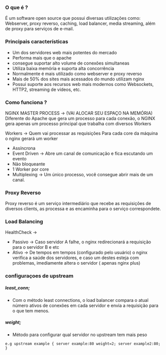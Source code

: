 
### O que é ?

É um software open source que possui diversas utilizações como: Webserver, proxy reverso, caching, load balancer, media streaming, além de proxy para serviços de e-mail.

### Principais características

- Um dos servidores web mais potentes do mercado
- Performa mais que o apache
- consegue suportar alto volume de conexões simultaneas
- Utiliza baixa memória e suporta alta concorrência
- Normalmente é mais utilizado como webserver e proxy reverso
- Mais de 50% dos sites mais acessados do mundo utilizam nginx 
- Possui suporte aos recursos web mais modernos como Websockets, HTTP2, streaming de vídeos, etc. 

### Como funciona ?


NGINX MASTER PROCESS ->  (VAI ALOCAR SEU ESPAÇO NA MEMÓRIA)
Diferente do Apache que gera um processo para cada conexão, o NGINX gera apenas um processo principal que trabalha com diversos Workers

Workers -> Quem vai processar as requisições
Para cada core da máquina o nginx gerará um worker

- Assíncrona 
- Event Driven -> Abre um canal de comunicação e fica escutando um evento
- Não bloqueante
- 1 Worker por core
- Multiplexing ->  Um único processo, você consegue abrir mais de um canal. 



### Proxy Reverso

Proxy reverso é um serviço intermediário que recebe as requisições de diversos clients, as processa e as encaminha para o serviço correspondete. 


### Load Balancing 
HealthCheck -> 
-  Passivo -> Caso servidor A falhe, o nginx redirecionará a requisição para o servidor B e etc
- Ativo -> De tempos em tempos (configurado pelo usuário) o nginx verifica a saúde dos servidores, e caso um destes esteja com problemas, imediamente altera o servidor ( apenas nginx plus)

### configuraçoes de upstream

##### least_conn; 
- Com o método least connections, o load balancer compara o atual número ativos de conexões em cada servidor e envia a requisição para o que tem menos. 
##### weight;
- Método para configurar qual servidor no upstream tem mais peso

`e.g upstream example {
  server example:80 weight=2;
  server example2:80;
}`

